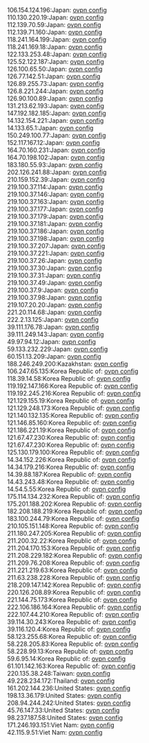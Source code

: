 106.154.124.196:Japan: [ovpn config](vpn/106_154_124_196.ovpn)  
110.130.220.19:Japan: [ovpn config](vpn/110_130_220_19.ovpn)  
112.139.70.59:Japan: [ovpn config](vpn/112_139_70_59.ovpn)  
112.139.71.160:Japan: [ovpn config](vpn/112_139_71_160.ovpn)  
118.241.164.199:Japan: [ovpn config](vpn/118_241_164_199.ovpn)  
118.241.169.18:Japan: [ovpn config](vpn/118_241_169_18.ovpn)  
122.133.253.48:Japan: [ovpn config](vpn/122_133_253_48.ovpn)  
125.52.122.187:Japan: [ovpn config](vpn/125_52_122_187.ovpn)  
126.100.65.50:Japan: [ovpn config](vpn/126_100_65_50.ovpn)  
126.77.142.51:Japan: [ovpn config](vpn/126_77_142_51.ovpn)  
126.89.255.73:Japan: [ovpn config](vpn/126_89_255_73.ovpn)  
126.8.221.244:Japan: [ovpn config](vpn/126_8_221_244.ovpn)  
126.90.100.89:Japan: [ovpn config](vpn/126_90_100_89.ovpn)  
131.213.62.193:Japan: [ovpn config](vpn/131_213_62_193.ovpn)  
147.192.182.185:Japan: [ovpn config](vpn/147_192_182_185.ovpn)  
14.132.154.221:Japan: [ovpn config](vpn/14_132_154_221.ovpn)  
14.133.65.1:Japan: [ovpn config](vpn/14_133_65_1.ovpn)  
150.249.100.77:Japan: [ovpn config](vpn/150_249_100_77.ovpn)  
152.117.167.12:Japan: [ovpn config](vpn/152_117_167_12.ovpn)  
164.70.160.231:Japan: [ovpn config](vpn/164_70_160_231.ovpn)  
164.70.198.102:Japan: [ovpn config](vpn/164_70_198_102.ovpn)  
183.180.55.93:Japan: [ovpn config](vpn/183_180_55_93.ovpn)  
202.126.241.88:Japan: [ovpn config](vpn/202_126_241_88.ovpn)  
210.159.152.39:Japan: [ovpn config](vpn/210_159_152_39.ovpn)  
219.100.37.114:Japan: [ovpn config](vpn/219_100_37_114.ovpn)  
219.100.37.146:Japan: [ovpn config](vpn/219_100_37_146.ovpn)  
219.100.37.163:Japan: [ovpn config](vpn/219_100_37_163.ovpn)  
219.100.37.177:Japan: [ovpn config](vpn/219_100_37_177.ovpn)  
219.100.37.179:Japan: [ovpn config](vpn/219_100_37_179.ovpn)  
219.100.37.181:Japan: [ovpn config](vpn/219_100_37_181.ovpn)  
219.100.37.186:Japan: [ovpn config](vpn/219_100_37_186.ovpn)  
219.100.37.198:Japan: [ovpn config](vpn/219_100_37_198.ovpn)  
219.100.37.207:Japan: [ovpn config](vpn/219_100_37_207.ovpn)  
219.100.37.221:Japan: [ovpn config](vpn/219_100_37_221.ovpn)  
219.100.37.26:Japan: [ovpn config](vpn/219_100_37_26.ovpn)  
219.100.37.30:Japan: [ovpn config](vpn/219_100_37_30.ovpn)  
219.100.37.31:Japan: [ovpn config](vpn/219_100_37_31.ovpn)  
219.100.37.49:Japan: [ovpn config](vpn/219_100_37_49.ovpn)  
219.100.37.9:Japan: [ovpn config](vpn/219_100_37_9.ovpn)  
219.100.37.98:Japan: [ovpn config](vpn/219_100_37_98.ovpn)  
219.107.20.20:Japan: [ovpn config](vpn/219_107_20_20.ovpn)  
221.20.114.68:Japan: [ovpn config](vpn/221_20_114_68.ovpn)  
222.2.13.125:Japan: [ovpn config](vpn/222_2_13_125.ovpn)  
39.111.176.78:Japan: [ovpn config](vpn/39_111_176_78.ovpn)  
39.111.249.143:Japan: [ovpn config](vpn/39_111_249_143.ovpn)  
49.97.94.12:Japan: [ovpn config](vpn/49_97_94_12.ovpn)  
59.133.232.229:Japan: [ovpn config](vpn/59_133_232_229.ovpn)  
60.151.13.209:Japan: [ovpn config](vpn/60_151_13_209.ovpn)  
188.246.249.200:Kazakhstan: [ovpn config](vpn/188_246_249_200.ovpn)  
106.247.65.135:Korea Republic of: [ovpn config](vpn/106_247_65_135.ovpn)  
118.39.14.58:Korea Republic of: [ovpn config](vpn/118_39_14_58.ovpn)  
119.192.147.166:Korea Republic of: [ovpn config](vpn/119_192_147_166.ovpn)  
119.192.245.216:Korea Republic of: [ovpn config](vpn/119_192_245_216.ovpn)  
121.129.155.19:Korea Republic of: [ovpn config](vpn/121_129_155_19.ovpn)  
121.129.248.173:Korea Republic of: [ovpn config](vpn/121_129_248_173.ovpn)  
121.140.132.135:Korea Republic of: [ovpn config](vpn/121_140_132_135.ovpn)  
121.146.85.160:Korea Republic of: [ovpn config](vpn/121_146_85_160.ovpn)  
121.186.221.19:Korea Republic of: [ovpn config](vpn/121_186_221_19.ovpn)  
121.67.47.230:Korea Republic of: [ovpn config](vpn/121_67_47_230.ovpn)  
121.67.47.230:Korea Republic of: [ovpn config](vpn/121_67_47_230.ovpn)  
125.130.179.100:Korea Republic of: [ovpn config](vpn/125_130_179_100.ovpn)  
14.34.152.226:Korea Republic of: [ovpn config](vpn/14_34_152_226.ovpn)  
14.34.179.216:Korea Republic of: [ovpn config](vpn/14_34_179_216.ovpn)  
14.39.88.187:Korea Republic of: [ovpn config](vpn/14_39_88_187.ovpn)  
14.43.243.48:Korea Republic of: [ovpn config](vpn/14_43_243_48.ovpn)  
14.54.5.55:Korea Republic of: [ovpn config](vpn/14_54_5_55.ovpn)  
175.114.134.232:Korea Republic of: [ovpn config](vpn/175_114_134_232.ovpn)  
175.201.188.202:Korea Republic of: [ovpn config](vpn/175_201_188_202.ovpn)  
182.208.188.219:Korea Republic of: [ovpn config](vpn/182_208_188_219.ovpn)  
183.100.244.79:Korea Republic of: [ovpn config](vpn/183_100_244_79.ovpn)  
210.105.151.148:Korea Republic of: [ovpn config](vpn/210_105_151_148.ovpn)  
211.180.247.205:Korea Republic of: [ovpn config](vpn/211_180_247_205.ovpn)  
211.200.32.22:Korea Republic of: [ovpn config](vpn/211_200_32_22.ovpn)  
211.204.170.153:Korea Republic of: [ovpn config](vpn/211_204_170_153.ovpn)  
211.208.229.182:Korea Republic of: [ovpn config](vpn/211_208_229_182.ovpn)  
211.209.76.208:Korea Republic of: [ovpn config](vpn/211_209_76_208.ovpn)  
211.221.219.63:Korea Republic of: [ovpn config](vpn/211_221_219_63.ovpn)  
211.63.238.228:Korea Republic of: [ovpn config](vpn/211_63_238_228.ovpn)  
218.209.147.142:Korea Republic of: [ovpn config](vpn/218_209_147_142.ovpn)  
220.126.208.89:Korea Republic of: [ovpn config](vpn/220_126_208_89.ovpn)  
221.144.75.173:Korea Republic of: [ovpn config](vpn/221_144_75_173.ovpn)  
222.106.186.164:Korea Republic of: [ovpn config](vpn/222_106_186_164.ovpn)  
222.107.44.210:Korea Republic of: [ovpn config](vpn/222_107_44_210.ovpn)  
39.114.30.243:Korea Republic of: [ovpn config](vpn/39_114_30_243.ovpn)  
39.116.120.4:Korea Republic of: [ovpn config](vpn/39_116_120_4.ovpn)  
58.123.255.68:Korea Republic of: [ovpn config](vpn/58_123_255_68.ovpn)  
58.228.205.83:Korea Republic of: [ovpn config](vpn/58_228_205_83.ovpn)  
58.228.99.13:Korea Republic of: [ovpn config](vpn/58_228_99_13.ovpn)  
59.6.95.14:Korea Republic of: [ovpn config](vpn/59_6_95_14.ovpn)  
61.101.142.163:Korea Republic of: [ovpn config](vpn/61_101_142_163.ovpn)  
220.135.38.248:Taiwan: [ovpn config](vpn/220_135_38_248.ovpn)  
49.228.234.172:Thailand: [ovpn config](vpn/49_228_234_172.ovpn)  
161.202.144.236:United States: [ovpn config](vpn/161_202_144_236.ovpn)  
198.13.36.179:United States: [ovpn config](vpn/198_13_36_179.ovpn)  
208.94.244.242:United States: [ovpn config](vpn/208_94_244_242.ovpn)  
45.76.147.33:United States: [ovpn config](vpn/45_76_147_33.ovpn)  
98.237.187.58:United States: [ovpn config](vpn/98_237_187_58.ovpn)  
171.246.193.151:Viet Nam: [ovpn config](vpn/171_246_193_151.ovpn)  
42.115.9.51:Viet Nam: [ovpn config](vpn/42_115_9_51.ovpn)  
